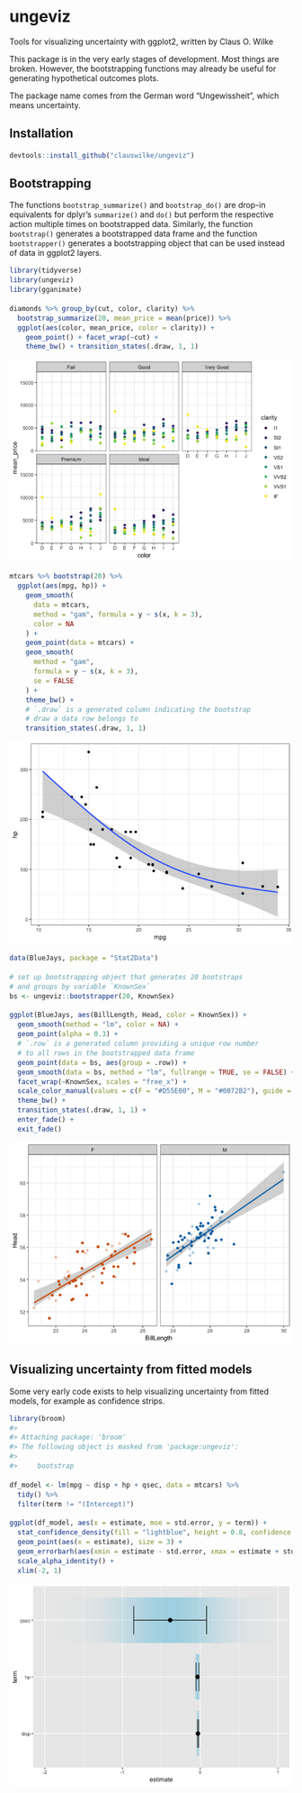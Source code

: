 
<!-- README.md is generated from README.Rmd. Please edit that file -->

# ungeviz

Tools for visualizing uncertainty with ggplot2, written by Claus O.
Wilke

This package is in the very early stages of development. Most things are
broken. However, the bootstrapping functions may already be useful for
generating hypothetical outcomes plots.

The package name comes from the German word “Ungewissheit”, which means
uncertainty.

## Installation

``` r
devtools::install_github("clauswilke/ungeviz")
```

## Bootstrapping

The functions `bootstrap_summarize()` and `bootstrap_do()` are drop-in
equivalents for dplyr’s `summarize()` and `do()` but perform the
respective action multiple times on bootstrapped data. Similarly, the
function `bootstrap()` generates a bootstrapped data frame and the
function `bootstrapper()` generates a bootstrapping object that can be
used instead of data in ggplot2 layers.

``` r
library(tidyverse)
library(ungeviz)
library(gganimate)

diamonds %>% group_by(cut, color, clarity) %>%
  bootstrap_summarize(20, mean_price = mean(price)) %>%
  ggplot(aes(color, mean_price, color = clarity)) +
    geom_point() + facet_wrap(~cut) +
    theme_bw() + transition_states(.draw, 1, 1)
```

![](man/figures/README-diamonds-mean-anim-1.gif)<!-- -->

``` r
mtcars %>% bootstrap(20) %>%
  ggplot(aes(mpg, hp)) + 
    geom_smooth(
      data = mtcars,
      method = "gam", formula = y ~ s(x, k = 3),
      color = NA
    ) + 
    geom_point(data = mtcars) +
    geom_smooth(
      method = "gam",
      formula = y ~ s(x, k = 3),
      se = FALSE
    ) + 
    theme_bw() +
    # `.draw` is a generated column indicating the bootstrap
    # draw a data row belongs to 
    transition_states(.draw, 1, 1)
```

![](man/figures/README-mtcars-smooth-anim-1.gif)<!-- -->

``` r
data(BlueJays, package = "Stat2Data")

# set up bootstrapping object that generates 20 bootstraps
# and groups by variable `KnownSex`
bs <- ungeviz::bootstrapper(20, KnownSex)

ggplot(BlueJays, aes(BillLength, Head, color = KnownSex)) +
  geom_smooth(method = "lm", color = NA) +
  geom_point(alpha = 0.3) +
  # `.row` is a generated column providing a unique row number
  # to all rows in the bootstrapped data frame 
  geom_point(data = bs, aes(group = .row)) +
  geom_smooth(data = bs, method = "lm", fullrange = TRUE, se = FALSE) +
  facet_wrap(~KnownSex, scales = "free_x") +
  scale_color_manual(values = c(F = "#D55E00", M = "#0072B2"), guide = "none") +
  theme_bw() +
  transition_states(.draw, 1, 1) + 
  enter_fade() + 
  exit_fade()
```

![](man/figures/README-bluejays-lm-anim-1.gif)<!-- -->

## Visualizing uncertainty from fitted models

Some very early code exists to help visualizing uncertainty from fitted
models, for example as confidence strips.

``` r
library(broom)
#> 
#> Attaching package: 'broom'
#> The following object is masked from 'package:ungeviz':
#> 
#>     bootstrap

df_model <- lm(mpg ~ disp + hp + qsec, data = mtcars) %>%
  tidy() %>%
  filter(term != "(Intercept)")

ggplot(df_model, aes(x = estimate, moe = std.error, y = term)) +
  stat_confidence_density(fill = "lightblue", height = 0.8, confidence = 0.68) +
  geom_point(aes(x = estimate), size = 3) +
  geom_errorbarh(aes(xmin = estimate - std.error, xmax = estimate + std.error), height = 0.5) +
  scale_alpha_identity() +
  xlim(-2, 1)
```

![](man/figures/README-unnamed-chunk-3-1.png)<!-- -->
